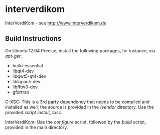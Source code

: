 interverdikom
=============

InterVerdiKom - see http://www.interverdikom.de

Build Instructions
------------------

On Ubuntu 12.04 Precise, install the following packages, for instance, via _apt-get_:
- build-essential
- libqt4-dev
- libqwt5-qt4-dev
- liblapack-dev
- libfftw3-dev
- gfortran

C-XSC:
This is a 3rd party dependency that needs to be compiled and installed as well, the source is provided in the _/vendor_
directory. Use the provided script _install_cxsc_.

InterVerdiKom:
Use the _configure_ script, followed by the _build_ script, provided in the main directory.
